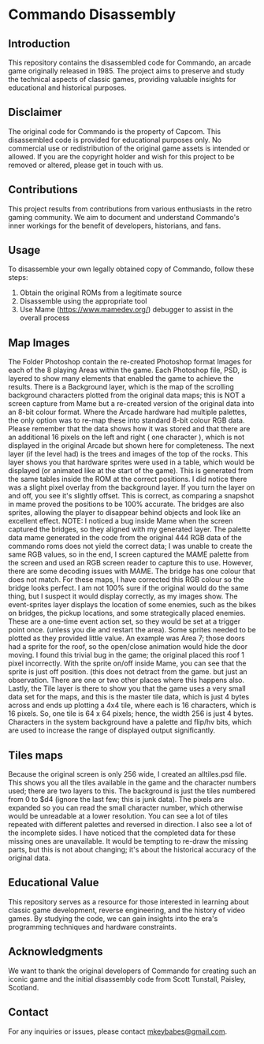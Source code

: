 # Commando Disassembly

## Introduction

This repository contains the disassembled code for Commando, an arcade game originally released in 1985. The project aims to preserve and study the technical aspects of classic games, providing valuable insights for educational and historical purposes.

## Disclaimer

The original code for Commando is the property of Capcom. This disassembled code is provided for educational purposes only. No commercial use or redistribution of the original game assets is intended or allowed. If you are the copyright holder and wish for this project to be removed or altered, please get in touch with us.

## Contributions

This project results from contributions from various enthusiasts in the retro gaming community. We aim to document and understand Commando's inner workings for the benefit of developers, historians, and fans.

## Usage

To disassemble your own legally obtained copy of Commando, follow these steps:

1. Obtain the original ROMs from a legitimate source
2. Disassemble using the appropriate tool
3. Use Mame (https://www.mamedev.org/) debugger to assist in the overall process

## Map Images
The Folder Photoshop contain the re-created Photoshop format Images for each of the 8 playing Areas within the game.
Each Photoshop file, PSD, is layered to show many elements that enabled the game to achieve the results.
There is a Background layer, which is the map of the scrolling background characters plotted from the original data maps; this is NOT a screen capture from Mame but a re-created version of the original data into an 8-bit colour format. Where the Arcade hardware had multiple palettes, the only option was to re-map these into standard 8-bit colour RGB data.
Please remember that the data shows how it was stored and that there are an additional 16 pixels on the left and right ( one character ), which is not displayed in the original Arcade but shown here for completeness.
The next layer (if the level had) is the trees and images of the top of the rocks. This layer shows you that hardware sprites were used in a table, which would be displayed (or animated like at the start of the game). This is generated from the same tables inside the ROM at the correct positions. I did notice there was a slight pixel overlay from the background layer. If you turn the layer on and off, you see it's slightly offset. This is correct, as comparing a snapshot in mame proved the positions to be 100% accurate. The bridges are also sprites, allowing the player to disappear behind objects and look like an excellent effect.
NOTE: I noticed a bug inside Mame when the screen captured the bridges, so they aligned with my generated layer. The palette data mame generated in the code from the original 444 RGB data of the commando roms does not yield the correct data; I was unable to create the same RGB values, so in the end, I screen captured the MAME palette from the screen and used an RGB screen reader to capture this to use. However, there are some decoding issues with MAME. The bridge has one colour that does not match.
For these maps, I have corrected this RGB colour so the bridge looks perfect. I am not 100% sure if the original would do the same thing, but I suspect it would display correctly, as my images show.
The event-sprites layer displays the location of some enemies, such as the bikes on bridges, the pickup locations, and some strategically placed enemies. These are a one-time event action set, so they would be set at a trigger point once. (unless you die and restart the area). Some sprites needed to be plotted as they provided little value. An example was Area 7; those doors had a sprite for the roof, so the open/close animation would hide the door moving. I found this trivial bug in the game; the original placed this roof 1 pixel incorrectly. With the sprite on/off inside Mame, you can see that the sprite is just off position. (this does not detract from the game. but just an observation. There are one or two other places where this happens also.
Lastly, the Tile layer is there to show you that the game uses a very small data set for the maps, and this is the master tile data, which is just 4 bytes across and ends up plotting a 4x4 tile, where each is 16 characters, which is 16 pixels. So, one tile is 64 x 64 pixels; hence, the width 256 is just 4 bytes. Characters in the system background have a palette and flip/hv bits, which are used to increase the range of displayed output significantly.
## Tiles maps
Because the original screen is only 256 wide, I created an alltiles.psd file. This shows you all the tiles available in the game and the character numbers used; there are two layers to this.
The background is just the tiles numbered from 0 to $d4 (ignore the last few; this is junk data). The pixels are expanded so you can read the small character number, which otherwise would be unreadable at a lower resolution. You can see a lot of tiles repeated with different palettes and reversed in direction. I also see a lot of the incomplete sides. I have noticed that the completed data for these missing ones are unavailable. It would be tempting to re-draw the missing parts, but this is not about changing; it's about the historical accuracy of the original data.

## Educational Value

This repository serves as a resource for those interested in learning about classic game development, reverse engineering, and the history of video games. By studying the code, we can gain insights into the era's programming techniques and hardware constraints.

## Acknowledgments

We want to thank the original developers of Commando for creating such an iconic game and the initial disassembly code from Scott Tunstall, Paisley, Scotland.

## Contact

For any inquiries or issues, please contact mkeybabes@gmail.com.
